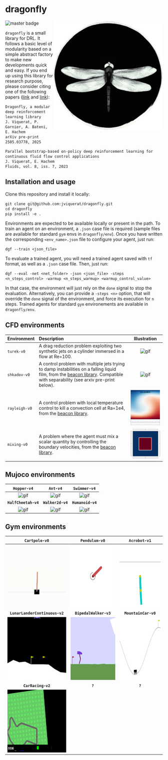 # dragonfly

<p align="center">
  <img align="right" width="350" alt="logo" src="dragonfly/msc/logo.png">
</p>

![master badge](https://github.com/jviquerat/dragonfly/workflows/dragonfly/badge.svg?branch=master)

`dragonfly` is a small library for DRL. It follows a basic level of modularity based on a simple abstract factory to make new developments quick and easy. If you end up using this library for research purpose, please consider citing one of the following papers (<a href="https://arxiv.org/abs/2505.03778">link</a> and <a href="https://www.mdpi.com/2311-5521/8/7/208">link</a>):

```
Dragonfly, a modular deep reinforcement learning library
J. Viquerat, P. Garnier, A. Bateni, E. Hachem
arXiv pre-print 2505.03778, 2025
```

```
Parallel bootstrap-based on-policy deep reinforcement learning for continuous fluid flow control applications
J. Viquerat, E. Hachem
Fluids, vol. 8, iss. 7, 2023
```

## Installation and usage

Clone this repository and install it locally:

```
git clone git@github.com:jviquerat/dragonfly.git
cd dragonfly
pip install -e .
```

Environments are expected to be available locally or present in the path. To train an agent on an environment, a `.json` case file is required (sample files are available for standard `gym` envs in `dragonfly/env`). Once you have written the corresponding `<env_name>.json` file to configure your agent, just run:

```
dgf --train <json_file>
```

To evaluate a trained agent, you will need a trained agent saved with `tf` format, as well as a `.json` case file. Then, just run:

```
dgf --eval -net <net_folder> -json <json_file> -steps <n_steps_control> -warmup <n_steps_warmup> <warmup_control_value>
```

In that case, the environment will just rely on the `done` signal to stop the evaluation. Alternatively, you can provide a `-steps <n>` option, that will override the `done` signal of the environment, and force its execution for `n` steps. Trained agents for standard `gym` environements are available in `dragonfly/env`.

## CFD environments

| Environment   | Description                                                                                                                                                                                                                      | Illustration                                                 |
|:--------------|:---------------------------------------------------------------------------------------------------------------------------------------------------------------------------------------------------------------------------------|:------------------------------------------------------------:|
| `turek-v0`    | A drag reduction problem exploiting two synthetic jets on a cylinder immersed in a flow at Re=100.                                                                                                                               | <img width="400" alt="gif" src="dragonfly/msc/turek.gif">    |
| `shkadov-v0`  | A control problem with multiple jets trying to damp instabilities on a falling liquid film, from the <a href="https://github.com/jviquerat/beacon">beacon library</a>. Compatible with separability (see arxiv pre-print below). | <img width="400" alt="gif" src="dragonfly/msc/shkadov.gif">  |
| `rayleigh-v0` | A control problem with local temperature control to kill a convection cell at Ra=1e4, from the <a href="https://github.com/jviquerat/beacon">beacon library</a>.                                                                 | <img width="200" alt="gif" src="dragonfly/msc/rayleigh.gif"> |
| `mixing-v0`   | A problem where the agent must mix a scalar quantity by controlling the boundary velocities, from the <a href="https://github.com/jviquerat/beacon">beacon library</a>.                                                          | <img width="200" alt="gif" src="dragonfly/msc/mixing.gif">   |

## Mujoco environments

| **`Hopper-v4`**                                                  | **`Ant-v4`**                                                  | **`Swimmer-v4`**                                             |
|:----------------------------------------------------------------:|:-------------------------------------------------------------:|:------------------------------------------------------------:|
| <img height="250" alt="gif" src="dragonfly/msc/hopper.gif">      | <img height="250" alt="gif" src="dragonfly/msc/ant.gif">      | <img height="250" alt="gif" src="dragonfly/msc/swimmer.gif"> |
| **`HalfCheetah-v4`**                                             | **`Walker2d-v4`**                                             | **`Humanoid-v4`**                                            |
| <img height="250" alt="gif" src="dragonfly/msc/halfcheetah.gif"> | <img height="250" alt="gif" src="dragonfly/msc/walker2d.gif"> | <img height="250" alt="gif" src="dragonfly/msc/humanoid.gif">|

## Gym environments

| **`Cartpole-v0`**                                                | **`Pendulum-v0`**                                                  | **`Acrobot-v1`**                                                 |
|:----------------------------------------------------------------:|:------------------------------------------------------------------:|:----------------------------------------------------------------:|
| <img height="200" alt="gif" src="dragonfly/msc/cartpole.gif">    | <img height="200" alt="gif" src="dragonfly/msc/pendulum.gif">      | <img height="200" alt="gif" src="dragonfly/msc/acrobot.gif">     |
| **`LunarLanderContinuous-v2`**                                   | **`BipedalWalker-v3`**                                             | **`MountainCar-v0`**                                             |
| <img height="200" alt="gif" src="dragonfly/msc/lunarlander.gif"> | <img height="200" alt="gif" src="dragonfly/msc/bipedalwalker.gif"> | <img height="200" alt="gif" src="dragonfly/msc/mountaincar.gif"> |
| **`CarRacing-v2`**                                               | **`?`**                                                            | **`?`**                                                          |
| <img height="200" alt="gif" src="dragonfly/msc/carracing.gif">   |                                                                    |                                                                  |

